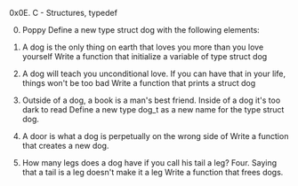 0x0E. C - Structures, typedef

0. Poppy
Define a new type struct dog with the following elements:

1. A dog is the only thing on earth that loves you more than you love yourself
Write a function that initialize a variable of type struct dog

2. A dog will teach you unconditional love. If you can have that in your life, things won't be too bad
Write a function that prints a struct dog

3. Outside of a dog, a book is a man's best friend. Inside of a dog it's too dark to read
Define a new type dog_t as a new name for the type struct dog.

4. A door is what a dog is perpetually on the wrong side of
Write a function that creates a new dog.

5. How many legs does a dog have if you call his tail a leg? Four. Saying that a tail is a leg doesn't make it a leg
Write a function that frees dogs.
